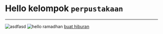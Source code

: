 # Hello kelompok `perpustakaan`
---
![asdfasd](https://statics.indozone.news/content/2021/08/02/d5soREV/video-klip-rick-roll-dari-rick-astley-sudah-ditonton-1-miliar-kali-di-youtube55_700.jpg)
![hello ramadhan](https://awsimages.detik.net.id/community/media/visual/2021/05/05/1251013970_169.jpeg?w=700&q=90)
[buat hiburan](https://www.pornhub.com)
